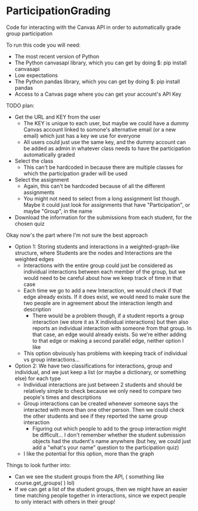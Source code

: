 # ParticipationGrading
Code for interacting with the Canvas API in order to automatically grade group participation

To run this code you will need:
* The most recent version of Python
* The Python canvasapi library, which you can get by doing $: pip install canvasapi
* Low expectations
* The Python pandas library, which you can get by doing $: pip install pandas
* Access to a Canvas page where you can get your account's API Key

TODO plan:
* Get the URL and KEY from the user
    * The KEY is unique to each user, but maybe we could have a dummy Canvas account linked to somone's alternative email (or a new email) which just has a key we use for everyone
    * All users could just use the same key, and the dummy account can be added as admin in whatever class needs to have the participation automatically graded
* Select the class
    * This can't be hardcoded in because there are multiple classes for which the participation grader will be used
* Select the assignment
    * Again, this can't be hardcoded because of all the different assignments
    * You might not need to select from a long assignment list though. Maybe it could just look for assignments that have "Participation", or maybe "Group", in the name
* Download the information for the submissions from each student, for the chosen quiz

Okay now's the part where I'm not sure the best approach
* Option 1: Storing students and interactions in a weighted-graph-like structure, where Students are the nodes and Interactions are the weighted edges
    * Interactions with the entire group could just be considered as individual interactions between each member of the group, but we would need to be careful about how we keep track of time in that case
    * Each time we go to add a new Interaction, we would check if that edge already exists. If it does exist, we would need to make sure the two people are in agreement about the interaction length and description
        * There would be a problem though, if a student reports a group interaction (we store it as X individual interactions) but then also reports an individual interaction with someone from that group. In that case, an edge would already exists. So we're either adding to that edge or making a second parallel edge, neither option I like
    * This option obviously has problems with keeping track of individual vs group interactions...
* Option 2: We have two classifications for interactions, group and individual, and we just keep a list (or maybe a dictionary, or something else) for each type
    * Individual interactions are just between 2 students and should be relatively simple to check because we only need to compare two people's times and descriptions
    * Group interactions can be created whenever someone says the interacted with more than one other person. Then we could check the other students and see if they reported the same group interaction
        * Figuring out which people to add to the group interaction might be difficult... I don't remember whether the student submission objects had the student's name anywhere (but hey, we could just add a "what's your name" question to the participation quiz)
    * I like the potential for this option, more than the graph

Things to look further into:
* Can we see the student groups from the API, ( something like course.get_groups( ) lol)
* If we can get a list of the student groups, then we might have an easier time matching people together in interactions, since we expect people to only interact with others in their group!

